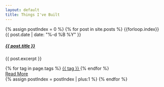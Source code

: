 ```yaml
---
layout: default
title: Things I've Built
---
```


<div class="main-timeline">
{% assign postIndex = 0 %}
  {% for post in site.posts %}
  {{forloop.index}}
    <div class="timeline {% if forloop.index | modulo: 2 %} left {% else %} right {% endif %}">
      <div class="card h-100 cursor-pointer" 
        onclick="window.location.href='/about/{{ post.url }}'">
          <div class="card-body">
              {{ post.date | date: "%-d %B %Y"  }}
              <a href="/about/{{ post.url }}" class="text-normal">
                <h5>{{ post.title }}</h5>
              </a>
              <p class="card-text">
                    {{ post.excerpt }}
              </p>
              <span>
              {% for tag in page.tags %}
                <a href="/about/tag_index#{{ tag | slugify }}" class="badge bg-primary">
                    <span class="fas fa-tag" aria-hidden="true"></span> {{ tag }}
                </a>
              {% endfor %}
              </span>
          </div>
          <div class="card-footer p-3 d-flex justify-content-between">
            <a href="/about/{{ post.url }}" class="btn btn-link ml-auto">
            Read More <i class="fa fa-caret-right"></i>
            </a>
          </div>
      </div>
    </div>
     {% assign postIndex = postIndex | plus:1 %}
  {% endfor %}
</div>

